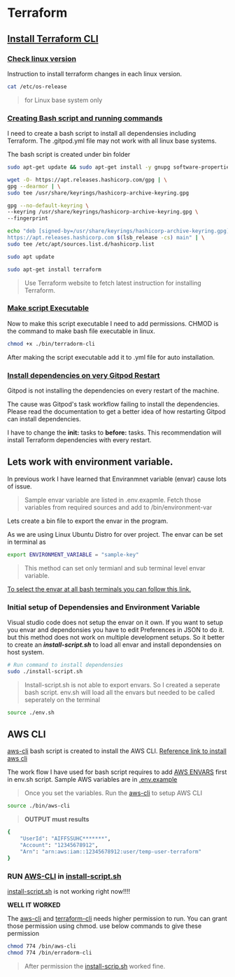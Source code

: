 # Terraform

## [Install Terraform CLI](https://developer.hashicorp.com/terraform/tutorials/aws-get-started/install-cli)

### [Check linux version](https://www.cyberciti.biz/faq/how-to-check-os-version-in-linux-command-line/)

Instruction to install terraform changes in each linux version.
```bash
cat /etc/os-release
```
> for Linux base system only

### [Creating Bash script and running commands](https://developer.hashicorp.com/terraform/tutorials/aws-get-started/install-cli)

I need to create a bash script to install all dependensies including Terraform. The .gitpod.yml file may not work with all linux base systems.

The bash script is created under bin folder

```bash
sudo apt-get update && sudo apt-get install -y gnupg software-properties-common

wget -O- https://apt.releases.hashicorp.com/gpg | \
gpg --dearmor | \
sudo tee /usr/share/keyrings/hashicorp-archive-keyring.gpg

gpg --no-default-keyring \
--keyring /usr/share/keyrings/hashicorp-archive-keyring.gpg \
--fingerprint

echo "deb [signed-by=/usr/share/keyrings/hashicorp-archive-keyring.gpg] \
https://apt.releases.hashicorp.com $(lsb_release -cs) main" | \
sudo tee /etc/apt/sources.list.d/hashicorp.list

sudo apt update

sudo apt-get install terraform
```

> Use Terraform website to fetch latest instruction for installing Terraform.

### [Make script Executable](https://www.geeksforgeeks.org/chmod-command-linux/)

Now to make this script executable I need to add permissions.
CHMOD is the command to make bash file executable in linux.

``` bash
chmod +x ./bin/terradorm-cli 
```

After making the script executable add it to .yml file for auto installation.

### [Install dependencies on very Gitpod Restart](https://www.gitpod.io/docs/configure/workspaces/tasks)

Gitpod is not installing the dependencies on every restart of the machine.

The cause was Gitpod's task workflow failing to install the dependencies. Please read the documentation to get a better idea of how restarting Gitpod can install dependencies.

I have to change the **init:** tasks to **before:** tasks. This recommendation will install Terraform dependencies with every restart.


## Lets work with environment variable.

In previous work I have learned that Enviranmnet variable (envar) cause lots of issue. 

> Sample envar variable are listed in .env.exapmle. Fetch those variables from required sources and add to /bin/environment-var

Lets create a bin file to export the envar in the program.

As we are using Linux Ubuntu Distro for over project. The envar can be set in terminal as

```bash
export ENVIRONMENT_VARIABLE = "sample-key"
```
> This method can set only termianl and sub terminal level envar variable.

[To select the envar at all bash terminals you can follow this link.](https://www.hostinger.com/tutorials/linux-environment-variables?ppc_campaign=google_search_generic_hosting_all&bidkw=defaultkeyword&lo=9076951&gad_source=1&gclid=EAIaIQobChMI7tO4kviPhAMVrWZBAh0QsQyyEAAYASAAEgKDdfD_BwE)

### Initial setup of Dependensies and Environment Variable

Visual studio code does not setup the envar on it own. If you want to setup you envar and dependonsies you have to edit Preferences in JSON to do it. but this method does not work on multiple development setups. So it better to create an ***install-script.sh*** to load all envar and install depondensies on host system.

```bash
# Run command to install dependensies
sudo ./install-script.sh
```

> Install-script.sh is not able to export envars. So I created a seperate bash script. env.sh will load all the envars but needed to be called seperately on the terminal 

```bash
source ./env.sh
```

## AWS CLI

[aws-cli](/bin/aws-cli) bash script is created to install the AWS CLI. [Reference link to install aws cli](https://docs.aws.amazon.com/cli/latest/userguide/getting-started-install.html)

The work flow I have used for bash script requires to add [AWS ENVARS](https://docs.aws.amazon.com/cli/latest/userguide/cli-configure-envvars.html) first in env.sh script. Sample AWS variables are in [.env.example](env.example)

> Once you set the variables. Run the [aws-cli](/bin/aws-cli) to setup AWS CLI

```bash
source ./bin/aws-cli
```

> **OUTPUT must results**
```bash
{
    "UserId": "AIFFSSUHC*******",
    "Account": "12345678912",
    "Arn": "arn:aws:iam::12345678912:user/temp-user-terraform"
}
```

### RUN [AWS-CLI](/bin/aws-cli) in [install-script.sh](/install-script.sh)

[install-script.sh](/install-script.sh) is not working right now!!!!

**WELL IT WORKED**

The [aws-cli](/bin/aws-cli) and [terraform-cli](/bin/terradorm-cli) needs higher permission to run. You can grant those permission using chmod. use below commands to give these permission

```bash
chmod 774 /bin/aws-cli
chmod 774 /bin/erradorm-cli
```

> After permission the [install-scrip.sh](/install-script.sh) worked fine.


